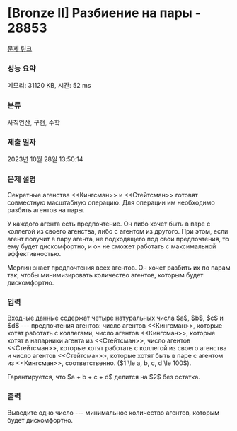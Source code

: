 # [Bronze II] Разбиение на пары - 28853 

[문제 링크](https://www.acmicpc.net/problem/28853) 

### 성능 요약

메모리: 31120 KB, 시간: 52 ms

### 분류

사칙연산, 구현, 수학

### 제출 일자

2023년 10월 28일 13:50:14

### 문제 설명

<p>Секретные агенства <<Кингсман>> и <<Стейтсман>> готовят совместную масштабную операцию. Для операции им необходимо разбить агентов на пары.</p>

<p>У каждого агента есть предпочтение. Он либо хочет быть в паре с коллегой из своего агенства, либо с агентом из другого. При этом, если агент получит в пару агента, не подходящего под свои предпочтения, то ему будет дискомфортно, и он не сможет работать с максимальной эффективностью.</p>

<p>Мерлин знает предпочтения всех агентов. Он хочет разбить их по парам так, чтобы минимизировать количество агентов, которым будет дискомфортно.</p>

### 입력 

 <p>Входные данные содержат четыре натуральных числа $a$, $b$, $c$ и $d$ --- предпочтения агентов: число агентов <<Кингсман>>, которые хотят работать с коллегами, число агентов <<Кингсман>>, которые хотят в напарники агента из <<Стейтсман>>, число агентов <<Стейтсман>>, которые хотят работать с коллегой из своего агенства и число агентов <<Стейтсман>>, которые хотят быть в паре с агентом из <<Кингсман>>, соответственно. ($1 \le a, b, c, d \le 100$).</p>

<p>Гарантируется, что $a + b + c + d$ делится на $2$ без остатка.</p>

### 출력 

 <p>Выведите одно число --- минимальное количество агентов, которым будет дискомфортно.</p>

